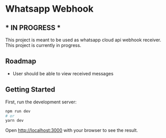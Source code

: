 # Whatsapp Webhook

## * IN PROGRESS *

This project is meant to be used as whatsapp cloud api webhook receiver. This project is currently in progress.

## Roadmap
- User should be able to view received messages

## Getting Started

First, run the development server:

```bash
npm run dev
# or
yarn dev
```

Open [http://localhost:3000](http://localhost:3000) with your browser to see the result.
